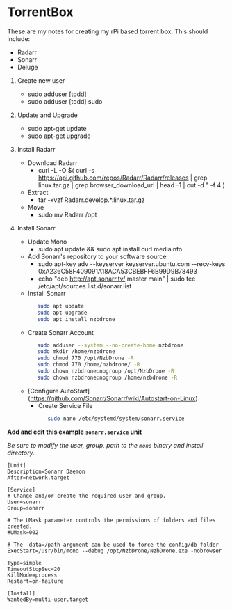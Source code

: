 # TorrentBox
These are my notes for creating my rPi based torrent box. This should include:
* Radarr
* Sonarr
* Deluge

1. Create new user
   - sudo adduser [todd]
   - sudo adduser [todd] sudo
  
2. Update and Upgrade
   - sudo apt-get update
   - sudo apt-get upgrade

3. Install Radarr
   - Download Radarr
      - curl -L -O $( curl -s https://api.github.com/repos/Radarr/Radarr/releases | grep linux.tar.gz | grep browser_download_url | head -1 | cut -d \" -f 4 )
   - Extract
      - tar -xvzf Radarr.develop.*.linux.tar.gz
   - Move
      - sudo mv Radarr /opt

3. Install Sonarr
   - Update Mono
     - sudo apt update && sudo apt install curl mediainfo
   - Add Sonarr's repository to your software source
      - sudo apt-key adv --keyserver keyserver.ubuntu.com --recv-keys 0xA236C58F409091A18ACA53CBEBFF6B99D9B78493
      - echo "deb http://apt.sonarr.tv/ master main" | sudo tee /etc/apt/sources.list.d/sonarr.list
   - Install Sonarr
      ```bash
         sudo apt update
         sudo apt upgrade
         sudo apt install nzbdrone 
      ```
   - Create Sonarr Account
     ```bash
        sudo adduser --system --no-create-home nzbdrone
        sudo mkdir /home/nzbdrone
        sudo chmod 770 /opt/NzbDrone -R
        sudo chmod 770 /home/nzbdrone/ -R
        sudo chown nzbdrone:nogroup /opt/NzbDrone -R
        sudo chown nzbdrone:nogroup /home/nzbdrone -R
     ```     
   - [Configure AutoStart] (https://github.com/Sonarr/Sonarr/wiki/Autostart-on-Linux)
      - Create Service File        
        ```bash
           sudo nano /etc/systemd/system/sonarr.service
        ```

**Add and edit this example `sonarr.service` unit**

_Be *sure* to modify the user, group, path to the `mono` binary and install directory._

```
[Unit]
Description=Sonarr Daemon
After=network.target

[Service]
# Change and/or create the required user and group.
User=sonarr
Group=sonarr

# The UMask parameter controls the permissions of folders and files created.
#UMask=002

# The -data=/path argument can be used to force the config/db folder
ExecStart=/usr/bin/mono --debug /opt/NzbDrone/NzbDrone.exe -nobrowser

Type=simple
TimeoutStopSec=20
KillMode=process
Restart=on-failure

[Install]
WantedBy=multi-user.target
```
  
